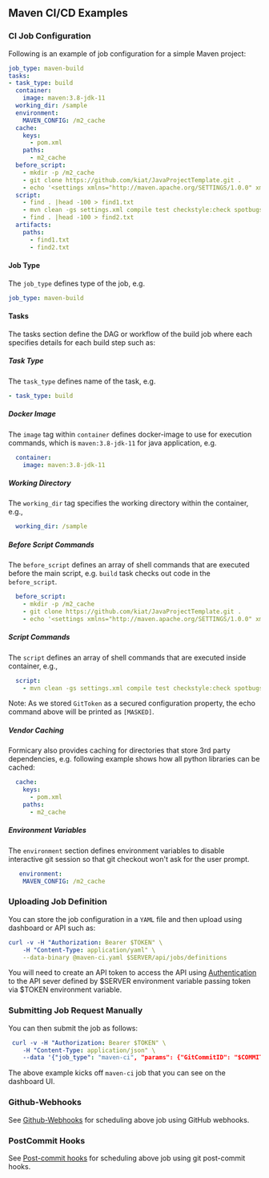 ## Maven CI/CD Examples


### CI Job Configuration
Following is an example of job configuration for a simple Maven project:
```yaml
job_type: maven-build
tasks:
- task_type: build
  container:
    image: maven:3.8-jdk-11
  working_dir: /sample
  environment:
    MAVEN_CONFIG: /m2_cache
  cache:
    keys:
      - pom.xml
    paths:
      - m2_cache
  before_script:
    - mkdir -p /m2_cache
    - git clone https://github.com/kiat/JavaProjectTemplate.git .
    - echo '<settings xmlns="http://maven.apache.org/SETTINGS/1.0.0" xmlns:xsi="http://www.w3.org/2001/XMLSchema-instance" xsi:schemaLocation="http://maven.apache.org/SETTINGS/1.0.0 https://maven.apache.org/xsd/settings-1.0.0.xsd"> <localRepository>/m2_cache</localRepository></settings>' > settings.xml
  script:
    - find . |head -100 > find1.txt
    - mvn clean -gs settings.xml compile test checkstyle:check spotbugs:check
    - find . |head -100 > find2.txt
  artifacts:
    paths:
      - find1.txt
      - find2.txt
```

#### Job Type
The `job_type` defines type of the job, e.g.
```yaml
job_type: maven-build
```

#### Tasks
The tasks section define the DAG or workflow of the build job where each specifies details for each build step such as:

##### Task Type
The `task_type` defines name of the task, e.g.
```yaml
- task_type: build
```

##### Docker Image
The `image` tag within `container` defines docker-image to use for execution commands, which is `maven:3.8-jdk-11` for java application, e.g.
```yaml
  container:
    image: maven:3.8-jdk-11
```

##### Working Directory
The `working_dir` tag specifies the working directory within the container, e.g.,
```yaml
  working_dir: /sample
```

##### Before Script Commands
The `before_script` defines an array of shell commands that are executed before the main script, e.g. `build`
task checks out code in the `before_script`.
```yaml
  before_script:
    - mkdir -p /m2_cache
    - git clone https://github.com/kiat/JavaProjectTemplate.git .
    - echo '<settings xmlns="http://maven.apache.org/SETTINGS/1.0.0" xmlns:xsi="http://www.w3.org/2001/XMLSchema-instance" xsi:schemaLocation="http://maven.apache.org/SETTINGS/1.0.0 https://maven.apache.org/xsd/settings-1.0.0.xsd"> <localRepository>/m2_cache</localRepository></settings>' > settings.xml
```

##### Script Commands
The `script` defines an array of shell commands that are executed inside container, e.g.,
```yaml
  script:
    - mvn clean -gs settings.xml compile test checkstyle:check spotbugs:check
```

Note: As we stored `GitToken` as a secured configuration property, the echo command above will be printed as `[MASKED]`.

##### Vendor Caching
Formicary also provides caching for directories that store 3rd party dependencies, e.g. 
following example shows how all python libraries can be cached:

```yaml
  cache:
    keys:
      - pom.xml
    paths:
      - m2_cache
```


##### Environment Variables
The `environment` section defines environment variables to disable interactive git session so that git checkout
won't ask for the user prompt.

```yaml
   environment:
    MAVEN_CONFIG: /m2_cache
```

### Uploading Job Definition
You can store the job configuration in a `YAML` file and then upload using dashboard or API such as:

```yaml
curl -v -H "Authorization: Bearer $TOKEN" \
    -H "Content-Type: application/yaml" \
    --data-binary @maven-ci.yaml $SERVER/api/jobs/definitions
```
You will need to create an API token to access the API using [Authentication](apidocs.md#Authentication) to
the API sever defined by $SERVER environment variable passing token via $TOKEN environment variable.

### Submitting Job Request Manually
You can then submit the job as follows:

```yaml
 curl -v -H "Authorization: Bearer $TOKEN" \
    -H "Content-Type: application/json" \
    --data '{"job_type": "maven-ci", "params": {"GitCommitID": "$COMMIT", "GitBranch": "$BRANCH", "GitCommitMessage": "$COMMIT_MESSAGE"}}' $SERVER/api/jobs/requests
```
The above example kicks off `maven-ci` job that you can see on the dashboard UI.

### Github-Webhooks
See [Github-Webhooks](howto.md#Webhooks) for scheduling above job using GitHub webhooks.

### PostCommit Hooks
See [Post-commit hooks](howto.md#PostCommit) for scheduling above job using git post-commit hooks.

